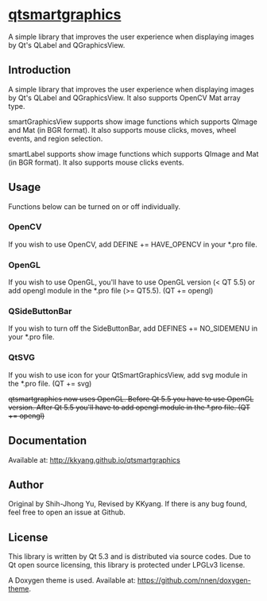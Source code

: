 # [qtsmartgraphics](https://github.com/KKyang/qtsmartgraphics)

A simple library that improves the user experience when displaying images by Qt's QLabel and QGraphicsView.

## Introduction

A simple library that improves the user experience when displaying images by Qt's QLabel and QGraphicsView. It also supports OpenCV Mat array type.

smartGraphicsView supports show image functions which supports QImage and Mat (in BGR format). It also supports mouse clicks, moves, wheel events, and region selection.

smartLabel supports show image functions which supports QImage and Mat (in BGR format). It also supports mouse clicks events.

## Usage

Functions below can be turned on or off individually.

### OpenCV

If you wish to use OpenCV, add DEFINE += HAVE_OPENCV in your *.pro file.

### OpenGL

If you wish to use OpenGL, you'll have to use OpenGL version (< QT 5.5) or add opengl module in the *.pro file (>= QT5.5). (QT += opengl)

### QSideButtonBar

If you wish to turn off the SideButtonBar, add DEFINES += NO_SIDEMENU in your *.pro file.

### QtSVG

If you wish to use icon for your QtSmartGraphicsView, add svg module in the *.pro file. (QT += svg)

~~qtsmartgraphics now uses OpenGL. Before Qt 5.5 you have to use OpenGL version. After Qt 5.5 you'll have to add opengl module in the *.pro file. (QT += opengl)~~

## Documentation

Available at: http://kkyang.github.io/qtsmartgraphics

## Author

Original by Shih-Jhong Yu, Revised by KKyang. If there is any bug found, feel free to open an issue at Github.

## License

This library is written by Qt 5.3 and is distributed via source codes. Due to Qt open source licensing, this library is protected under LPGLv3 license.

A Doxygen theme is used. Available at: https://github.com/nnen/doxygen-theme.
